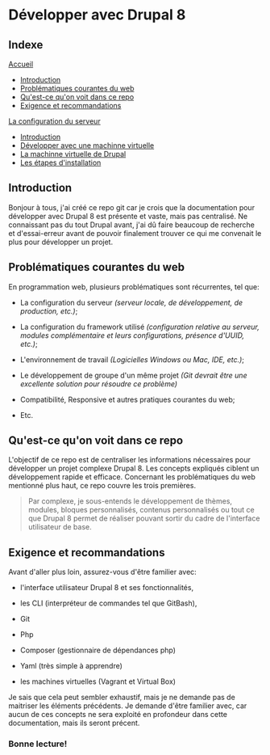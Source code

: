 # Développer avec Drupal 8

## Indexe

[Accueil](#1)
* [Introduction](#2)
* [Problématiques courantes du web](#3)
* [Qu'est-ce qu'on voit dans ce repo](#4)
* [Exigence et recommandations](#5)

[La configuration du serveur](./config-serveur.md)
* [Introduction](./documentation/config-serveur.md#2)
* [Développer avec une machinne virtuelle](./documentation/config-serveur.md#3)
* [La machinne virtuelle de Drupal](./documentation/config-serveur.md#4)
* [Les étapes d'installation](./documentation/config-serveur.md#5)

## Introduction

Bonjour à tous, j'ai créé ce repo git car je crois que la documentation pour développer avec Drupal 8 est présente et vaste, mais pas centralisé. Ne connaissant pas du tout Drupal avant, j'ai dû faire beaucoup de recherche et d'essai-erreur avant de pouvoir finalement trouver ce qui me convenait le plus pour développer un projet.

## Problématiques courantes du web

En programmation web, plusieurs problématiques sont récurrentes, tel que:

* La configuration du serveur *(serveur locale, de développement, de production, etc.)*;

* La configuration du framework utilisé *(configuration relative au serveur, modules complémentaire et leurs configurations, présence d'UUID, etc.)*;

* L'environnement de travail *(Logicielles Windows ou Mac, IDE, etc.)*;

* Le développement de groupe d'un même projet *(Git devrait être une excellente solution pour résoudre ce problème)*

* Compatibilité, Responsive et autres pratiques courantes du web;

* Etc.


## Qu'est-ce qu'on voit dans ce repo

L'objectif de ce repo est de centraliser les informations nécessaires pour développer un projet complexe Drupal 8. Les concepts expliqués ciblent un développement rapide et efficace. Concernant les problématiques du web mentionné plus haut, ce repo couvre les trois premières.

> Par complexe, je sous-entends le développement de thèmes, modules, bloques personnalisés, contenus personnalisés ou tout ce que Drupal 8 permet de réaliser pouvant sortir du cadre de l'interface utilisateur de base.

## Exigence et recommandations

Avant d'aller plus loin, assurez-vous d'être familier avec:

* l'interface utilisateur Drupal 8 et ses fonctionnalités,

* les CLI (interpréteur de commandes tel que GitBash),

* Git

* Php

* Composer (gestionnaire de dépendances php)

* Yaml (très simple à apprendre)

* les machines virtuelles (Vagrant et Virtual Box)

Je sais que cela peut sembler exhaustif, mais je ne demande pas de maitriser les éléments précédents. Je demande d'être familier avec, car aucun de ces concepts ne sera exploité en profondeur dans cette documentation, mais ils seront précent.
	
### Bonne lecture!